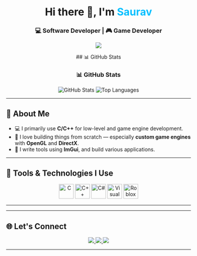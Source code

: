 <h1 align="center">Hi there 👋, I'm <span style="color:#00BFFF">Saurav</span></h1>
<h3 align="center">💻 Software Developer | 🎮 Game Developer </h3>

<p align="center">
  <img src="https://readme-typing-svg.herokuapp.com/?lines=Passionate%20Programmer;C++%20%7C%20C%23%20%7C%20Lua%20Dev;Game%20and%20Engine%20Developer;Loves%20to%20Build%20Cool%20Stuff&center=true&width=500&height=45">
</p>

<p align="center">
## 📊 GitHub Stats
</p>

<h3 align="center"> 📊 GitHub Stats </h3>

<p align="center">
  <img src="https://github-readme-stats.vercel.app/api?username=themetadevv&show_icons=true" alt="GitHub Stats"/>
  <img src="https://github-readme-stats.vercel.app/api/top-langs/?username=themetadevv&layout=compact" alt="Top Languages"/>
</p>

---

## 🚀 About Me
- 💻 I primarily use **C/C++** for low-level and game engine development.  
- 🧠 I love building things from scratch — especially **custom game engines** with **OpenGL** and **DirectX**.
- 🔧 I write tools using **ImGui**, and build various applications.
---

## 🔧 Tools & Technologies I Use

<p align="center">
  <img src="https://cdn-icons-png.flaticon.com/512/3665/3665923.png" alt="C" width="40" height="40"/>
  <img src="https://cdn-icons-png.flaticon.com/512/6132/6132222.png" alt="C++" width="40" height="40"/>
  <img src="https://cdn-icons-png.flaticon.com/512/6132/6132221.png" alt="C#" width="40" height="40"/>
  <img src="https://cdn-icons-png.flaticon.com/512/906/906324.png" alt="Visual Studio" width="40" height="40"/>
  <img src="https://img.icons8.com/?size=256&id=aoRFS7u2O2dm&format=png" alt="Roblox Studio" width="40" height="40"/>
</p>

---



---

## 🌐 Let's Connect

<p align="center">
  <a href="https://discord.com/users/babablacksheep#4201">
    <img src="https://img.shields.io/badge/Discord-7289DA?style=for-the-badge&logo=discord&logoColor=white"/>
  </a>
  <a href="https://www.youtube.com/@Neoxa7">
    <img src="https://img.shields.io/badge/YouTube-FF0000?style=for-the-badge&logo=youtube&logoColor=white"/>
  </a>
  <a href="https://www.instagram.com/tonystarkk.7/">
    <img src="https://img.shields.io/badge/Instagram-E4405F?style=for-the-badge&logo=instagram&logoColor=white"/>
  </a>
</p>

---

<!-- Optional Footer
<p align="center">⚡ Built with ❤️ using markdown</p>
-->

